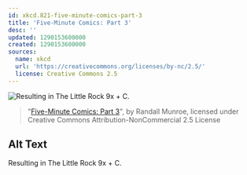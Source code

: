 ```yaml
---
id: xkcd.821-five-minute-comics-part-3
title: 'Five-Minute Comics: Part 3'
desc: ''
updated: 1290153600000
created: 1290153600000
sources:
  name: xkcd
  url: 'https://creativecommons.org/licenses/by-nc/2.5/'
  license: Creative Commons 2.5
---
```

![Resulting in The Little Rock 9x + C.](https://imgs.xkcd.com/comics/five_minute_comics_part_3.png)
> "[Five-Minute Comics: Part 3](https://xkcd.com/821/)", by Randall Munroe, licensed under Creative Commons Attribution-NonCommercial 2.5 License

## Alt Text
Resulting in The Little Rock 9x + C.
